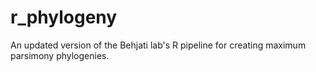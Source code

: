 # r_phylogeny
An updated version of the Behjati lab's R pipeline for creating maximum parsimony phylogenies.
